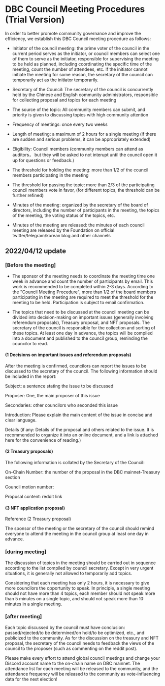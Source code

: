 # DBC Council Meeting Procedures (Trial Version)

In order to better promote community governance and improve the efficiency, we establish this DBC Council meeting procedure as follows:

- Initiator of the council meeting: the prime voter of the council in the current period serves as the initiator, or council members can select one of them to serve as the initiator, responsible for supervising the meeting to be held as planned, including coordinating the specific time of the meeting, count the number of attendees, etc. If the initiator cannot initiate the meeting for some reason, the secretary of the council can temporarily act as the initiator temporarily.

- Secretary of the Council: The secretary of the council is concurrently held by the Chinese and English community administrators, responsible for collecting proposal and topics for each meeting

- The source of the topic: All community members can submit, and priority is given to discussing topics with high community attention

- Frequency of meetings: once every two weeks

- Length of meeting: a maximum of 2 hours for a single meeting (if there are sudden and serious problems, it can be appropriately extended)

- Eligibility: Council members (community members can attend as auditors， but they will be asked to not interupt until the council open it up for questions or feedback.)

- The threshold for holding the meeting: more than 1/2 of the council members participating in the meeting

- The threshold for passing the topic: more than 2/3 of the participating council members vote in favor, (for different topics, the threshold can be further refined)

- Minutes of the meeting: organized by the secretary of the board of directors, including the number of participants in the meeting, the topics of the meeting, the voting status of the topics, etc.

- Minutes of the meeting are released: the minutes of each council meeting are released by the Foundation on official twitter/telegram/korean blog and other channels

## 2022/04/12 update

### [Before the meeting]

- The sponsor of the meeting needs to coordinate the meeting time one week in advance and count the number of participants by email. This work is recommended to be completed within 2-3 days. According to the "Council Meeting Procedure", more than 1/2 of the board members participating in the meeting are required to meet the threshold for the meeting to be held. Participation is subject to email confirmation.

- The topics that need to be discussed at the council meeting can be divided into decision-making on important issues (generally involving referendum proposals), Treasury proposal, and NFT proposals. The secretary of the council is responsible for the collection and sorting of these topics. At least one day in advance, the topics will be compiled into a document and published to the council group, reminding the councilor to read.

#### (1 Decisions on important issues and referendum proposals)

After the meeting is confirmed, councilors can report the issues to be discussed to the secretary of the council. The following information should be included in the report:

Subject: a sentence stating the issue to be discussed

Proposer: One, the main proposer of this issue

Secondaries: other councilors who seconded this issue

Introduction: Please explain the main content of the issue in concise and clear language.

Details (if any: Details of the proposal and others related to the issue. It is recommended to organize it into an online document, and a link is attached here for the convenience of reading.)

#### (2 Treasury proposals)

The following information is collated by the Secretary of the Council:

On-Chain Number: the number of the proposal in the DBC mainnet-Treasury section

Council motion number:

Proposal content: reddit link

#### (3 NFT application proposal)

Reference (2 Treasury proposal)

The sponsor of the meeting or the secretary of the council should remind everyone to attend the meeting in the council group at least one day in advance.

### [during meeting]

The discussion of topics in the meeting should be carried out in sequence according to the list compiled by council secretary. Except in very urgent situations, it is generally not allowed to temporarily add topics.

Considering that each meeting has only 2 hours, it is necessary to give more councilors the opportunity to speak. In principle, a single meeting should not have more than 4 topics, each member should not speak more than 5 minutes on a single topic, and should not speak more than 10 minutes in a single meeting.

### [after meeting]

Each topic discussed by the council must have conclusion: passed/rejected/to be determined/on hold/to be optimized, etc., and publicized to the community. As for the discussion on the treasury and NFT proposal, the secretary of the council needs to feedback the views of the council to the proposer (such as commenting on the reddit post).

Please make every effort to attend global council meetings and change your Discord account name to the on-chain name on DBC mainnet. The attendance list for each meeting will be released to the community, and the attendance frequency will be released to the community as vote-influencing data for the next election!
